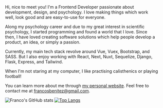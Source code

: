Hi, nice to meet you! I'm a Frontend Developer passionate about development, design, and psychology. I love making things which work well, look good and are easy-to-use for everyone.

Along my psychology career and due to my great interest in scientific psychology, I started programming and found a world that I love. Since then, I have loved creating software solutions which help people develop a product, an idea, or simply a passion.

Currently, my main tech stack revolve around Vue, Vuex, Bootstrap, and SASS. But I also enjoy working with React, Next, Nuxt, Sequelize, Django, Flask, Express, and Tailwind.

When I'm not staring at my computer, I like practising calisthenics or playing football!

You can learn more about me through [my personal website](https://www.francosbenitez.com/). Feel free to contact me at [francosbenitez@gmail.com](mailto:francosbenitez@gmail.com).

![Franco's GitHub stats](https://github-readme-stats.vercel.app/api?username=francosbenitez)
[![Top Langs](https://github-readme-stats.vercel.app/api/top-langs/?username=francosbenitez&layout=compact&exclude_repo=v1&langs_count=6&hide=powershell)](https://github.com/anuraghazra/github-readme-stats)

